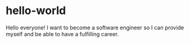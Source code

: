# hello-world

Hello everyone!
  I want to become a software engineer so I can provide myself and be able to have a fulfilling career.
